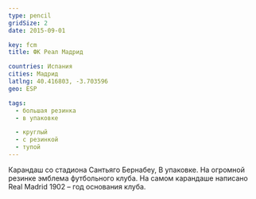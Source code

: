 ```yaml
---
type: pencil
gridSize: 2
date: 2015-09-01

key: fcm
title: ФК Реал Мадрид

countries: Испания
cities: Мадрид
latlng: 40.416803, -3.703596
geo: ESP

tags:
  - большая резинка
  - в упаковке

  - круглый
  - с резинкой
  - тупой
---
```


Карандаш со стадиона Сантьяго Бернабеу, В упаковке. На огромной резинке эмблема футбольного клуба. На самом карандаше написано Real Madrid 1902 – год основания клуба.
